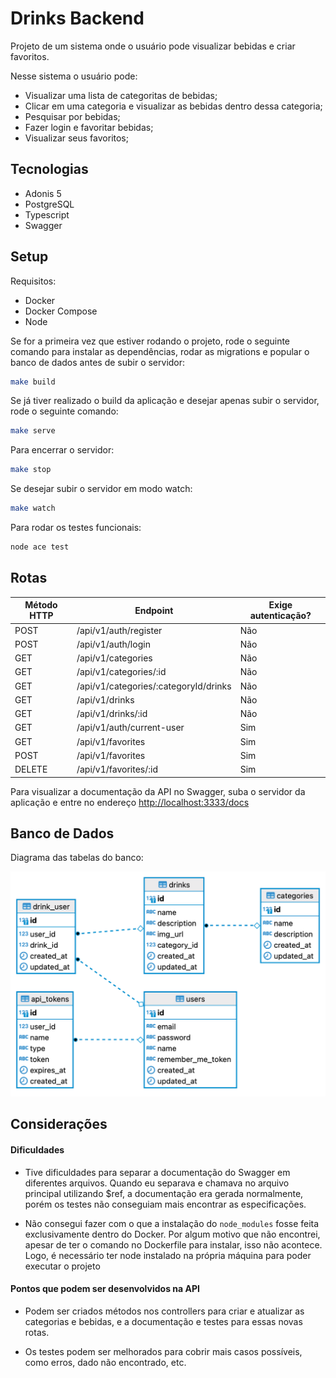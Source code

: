 # Drinks Backend

Projeto de um sistema onde o usuário pode visualizar bebidas e criar favoritos.

Nesse sistema o usuário pode:

- Visualizar uma lista de categoritas de bebidas;
- Clicar em uma categoria e visualizar as bebidas dentro dessa categoria;
- Pesquisar por bebidas;
- Fazer login e favoritar bebidas;
- Visualizar seus favoritos;

## Tecnologias

- Adonis 5
- PostgreSQL
- Typescript
- Swagger

## Setup

Requisitos:

- Docker
- Docker Compose
- Node

Se for a primeira vez que estiver rodando o projeto, rode o seguinte comando
para instalar as dependências, rodar as migrations e popular o banco de dados antes de subir o servidor:

```bash
make build
```

Se já tiver realizado o build da aplicação e desejar apenas subir o servidor, rode o seguinte comando:

```bash
make serve
```

Para encerrar o servidor:

```bash
make stop
```

Se desejar subir o servidor em modo watch: 

```bash
make watch
```

Para rodar os testes funcionais:

```bash
node ace test
```

## Rotas

|Método HTTP | Endpoint | Exige autenticação? |
|---|---|---|
|POST        | /api/v1/auth/register | Não
|POST        | /api/v1/auth/login | Não
|GET         | /api/v1/categories | Não
|GET         | /api/v1/categories/:id | Não
|GET         | /api/v1/categories/:categoryId/drinks | Não
|GET         | /api/v1/drinks | Não
|GET         | /api/v1/drinks/:id | Não
|GET         | /api/v1/auth/current-user | Sim
|GET         | /api/v1/favorites | Sim
|POST        | /api/v1/favorites | Sim
|DELETE      | /api/v1/favorites/:id | Sim

Para visualizar a documentação da API no Swagger, suba o servidor da aplicação e entre no endereço [http://localhost:3333/docs](http://localhost:3333/docs)

## Banco de Dados

Diagrama das tabelas do banco:

![database-diagram](./assets/drinks-database.png)

## Considerações

#### Dificuldades

- Tive dificuldades para separar a documentação do Swagger em diferentes arquivos. Quando eu separava e chamava no arquivo principal utilizando $ref, a documentação era gerada normalmente, porém os testes não conseguiam mais encontrar as especificações.

- Não consegui fazer com o que a instalação do `node_modules` fosse feita exclusivamente dentro do Docker. Por algum motivo que não encontrei, apesar de ter o comando no Dockerfile para instalar, isso não acontece. Logo, é necessário ter node instalado na própria máquina para poder executar o projeto

#### Pontos que podem ser desenvolvidos na API

- Podem ser criados métodos nos controllers para criar e atualizar as categorias e bebidas, e a documentação e testes para essas novas rotas.

- Os testes podem ser melhorados para cobrir mais casos possíveis, como erros, dado não encontrado, etc.